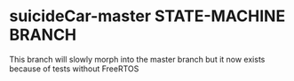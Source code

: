 # suicideCar-master STATE-MACHINE BRANCH

This branch will slowly morph into the master branch but it now exists
because of tests without FreeRTOS
